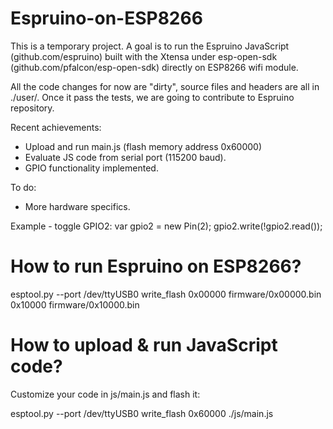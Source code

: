 # Espruino-on-ESP8266
This is a temporary project. A goal is to run the Espruino JavaScript (github.com/espruino) built with the Xtensa under esp-open-sdk (github.com/pfalcon/esp-open-sdk) directly on ESP8266 wifi module.

All the code changes for now are "dirty", source files and headers are all in ./user/. Once it pass the tests, we are going to contribute to Espruino repository.

Recent achievements:
- Upload and run main.js (flash memory address 0x60000)
- Evaluate JS code from serial port (115200 baud).
- GPIO functionality implemented.

To do:
- More hardware specifics.

Example - toggle GPIO2:
var gpio2 = new Pin(2);
gpio2.write(!gpio2.read());

# How to run Espruino on ESP8266?

esptool.py --port /dev/ttyUSB0 write_flash 0x00000 firmware/0x00000.bin 0x10000 firmware/0x10000.bin

# How to upload & run JavaScript code?

Customize your code in js/main.js and flash it:

esptool.py --port /dev/ttyUSB0 write_flash 0x60000 ./js/main.js
